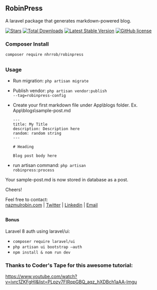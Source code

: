 ## RobinPress
A laravel package that generates markdown-powered blog.

<p align="left">
<a href="https://github.com/nhrrob/robinpress/stargazers"><img src="https://img.shields.io/github/stars/nhrrob/robinpress?style=flat-square" alt="Stars"></a>
<a href="https://packagist.org/packages/nhrrob/robinpress"><img src="https://img.shields.io/packagist/dt/nhrrob/robinpress.svg?style=flat-square" alt="Total Downloads"></a>
<a href="https://packagist.org/packages/nhrrob/robinpress"><img src="https://img.shields.io/packagist/v/nhrrob/robinpress" alt="Latest Stable Version"></a>
<a href="https://github.com/nhrrob/robinpress/blob/master/LICENSE.md"><img alt="GitHub license" src="https://img.shields.io/github/license/nhrrob/robinpress"></a>
</p>

### Composer Install

<code>composer require nhrrob/robinpress</code>

## 

### Usage
- Run migration: <code>php artisan migrate</code>
- Publish vendor: <code>php artisan vendor:publish --tag=robinpress-config</code>
- Create your first markdown file under App\blogs folder. 
    Ex. App\blogs\sample-post.md
    ```
    ---
    title: My Title 
    description: Description here
    random: random string
    ---

    # Heading

    Blog post body here
    ```

- run artisan command: <code>php artisan robinpress:process</code> 

Your sample-post.md is now stored in database as a post.

Cheers!


Feel free to contact:  
<a href="https://www.nazmulrobin.com/">nazmulrobin.com</a> | <a href="https://twitter.com/nhr_rob">Twitter</a> | <a href="https://www.linkedin.com/in/nhrrob/">Linkedin</a> | <a href="mailto:robin.sust08@gmail.com">Email</a>


## 
#### Bonus 
Laravel 8 auth using laravel/ui:
- <code>composer require laravel/ui</code>
- <code>php artisan ui bootstrap —auth</code>
- <code>npm install & nom run dev</code>

### Thanks to Coder's Tape for this awesome tutorial: 
https://www.youtube.com/watch?v=ivrc1ZKFgHI&list=PLpzy7FIRqpGBQ_aqz_hXDBch1aAA-lmgu 